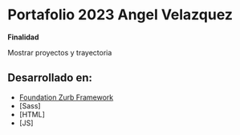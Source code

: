 # Portafolio 2023 Angel Velazquez

**Finalidad**

Mostrar proyectos y trayectoria 

## Desarrollado en:

- [Foundation Zurb Framework](https://get.foundation/)
- [Sass]
- [HTML]
- [JS]